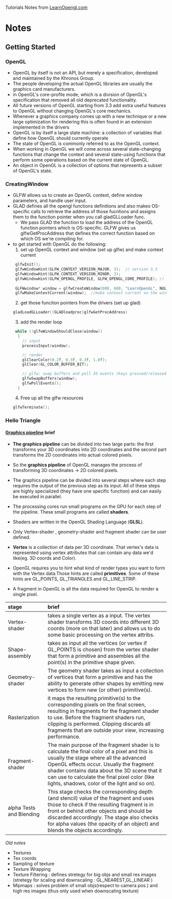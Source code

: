 Tutorials Notes from [LearnOpengl.com](https://learnopengl.com/)
# Notes
## Getting Started

### OpenGL
* OpenGL by itself is not an API, but merely a specification, developed and maintained by the Khronos Group.
* The people developing the actual OpenGL libraries are usually the graphics card manufacturers.
* in OpenGL's core-profile mode, which is a division of OpenGL's specification that removed all old deprecated functionality.
* All future versions of OpenGL starting from 3.3 add extra useful features to OpenGL without changing OpenGL's core mechanics.
* Whenever a graphics company comes up with a new technique or a new large optimization for rendering this is often found in an extension implemented in the drivers
* OpenGL is by itself a large state machine: a collection of variables that define how OpenGL should currently operate
* The state of OpenGL is commonly referred to as the OpenGL context.
* When working in OpenGL we will come across several state-changing functions that change the context and several state-using functions that perform some operations based on the current state of OpenGL.
* An object in OpenGL is a collection of options that represents a subset of OpenGL's state.

### CreatingWindow
* GLFW allows us to create an OpenGL context, define window parameters, and handle user input.
* GLAD defines all the opengl functions definitions and also makes OS-specific calls to retrieve the address of those fucntions and assigns them to the function pointer when you call gladGLLoader func.
  * We pass GLAD the function to load the address of the OpenGL function pointers which is OS-specific. GLFW gives us glfwGetProcAddress that defines the correct function based on which OS we're compiling for.
* to get started with OpenGL do the following:
  1. set up OpenGL context and window (set up glfw) and make context current
   ``` cpp
    glfwInit();
    glfwWindowHint(GLFW_CONTEXT_VERSION_MAJOR, 3);  // version 3.3
    glfwWindowHint(GLFW_CONTEXT_VERSION_MINOR, 3);
    glfwWindowHint(GLFW_OPENGL_PROFILE, GLFW_OPENGL_CORE_PROFILE); // core profile
    
    GLFWwindow* window = glfwCreateWindow(800, 600, "LearnOpenGL", NULL, NULL); //window and context
    glfwMakeContextCurrent(window);  //make context current on the window
   ```
  2. get those funciton pointers from the drivers (set up glad)
    ``` cpp
    gladLoadGLLoader((GLADloadproc)glfwGetProcAddress)
    ```
  3. add the render loop 
    ``` cpp
     while (!glfwWindowShouldClose(window))
      {
        // input
        processInput(window);

        // render
        glClearColor(0.2f, 0.3f, 0.3f, 1.0f);
        glClear(GL_COLOR_BUFFER_BIT);

        // glfw: swap buffers and poll IO events (keys pressed/released, mouse moved etc.)
        glfwSwapBuffers(window);
        glfwPollEvents();
      }

    ```
  4. Free up all the glfw resources
    ``` cpp
    glfwTerminate();
    ```
### Hello Triangle
#### [Graphics pipeline](https://learnopengl.com/img/getting-started/pipeline.png) brief
* **The graphics pipeline** can be divided into two large parts: the first transforms your 3D coordinates into 2D coordinates and the second part transforms the 2D coordinates into actual colored pixels.
* So the **graphics pipeline** of OpenGL manages the process of transforming 3D coordinates -> 2D colored pixels.
* The graphics pipeline can be divided into several steps where each step requires the output of the previous step as its input. All of these steps are highly specialized (they have one specific function) and can easily be executed in parallel.
* The processing cores run small programs on the GPU for each step of the pipeline. These small programs are called **shaders**.
* Shaders are written in the OpenGL Shading Language (**GLSL**).

* Only Vertex-shader , geometry-shader and fragment shader can be user defined.
* **Vertex** is a collection of data per 3D coordinate. That vertex's data is represented using vertex attributes that can contain any data we'd like(eg. 3D coords and Color).
* OpenGL requires you to hint what kind of render types you want to form with the Vertex data.Those hints are called **primitives**. Some of these hints are GL_POINTS, GL_TRIANGLES and GL_LINE_STRIP.
* A fragment in OpenGL is all the data required for OpenGL to render a single pixel.

| stage | brief |
|:----- | :----- |
| Vertex-shader | takes a single vertex as a input. The vertex shader transforms 3D coords into different 3D coords (more on that later) and allows us to do some basic processing on the vertex attribs. | 
| Shape-assembly | takes as input all the vertices (or vertex if GL_POINTS is chosen) from the vertex shader that form a primitive and assembles all the point(s) in the primitive shape given. |
| Geometry-shader | The geometry shader takes as input a collection of vertices that form a primitive and has the ability to generate other shapes by emitting new vertices to form new (or other) primitive(s). |
| Rasterization | it maps the resulting primitive(s) to the corresponding pixels on the final screen, resulting in fragments for the fragment shader to use. Before the fragment shaders run, clipping is performed. Clipping discards all fragments that are outside your view, increasing performance. |
| Fragment-shader | The main purpose of the fragment shader is to calculate the final color of a pixel and this is usually the stage where all the advanced OpenGL effects occur. Usually the fragment shader contains data about the 3D scene that it can use to calculate the final pixel color (like lights, shadows, color of the light and so on). |
| alpha Tests and Blending | This stage checks the corresponding depth (and stencil) value of the fragment and uses those to check if the resulting fragment is in front or behind other objects and should be discarded accordingly. The stage also checks for alpha values (the opacity of an object) and blends the objects accordingly. |



*Old notes*
* Textures
* Tex coords
* Sampling of texture
* Texture Wrapping
* Texture Filtering : defines stretegy for big objs and small res images (stretegy for scaling and downscaling : GL_NEAREST,GL_LINEAR )
* Mipmaps : solves problem of small objs(respect to camera pos.) and high res images (thus only used when downscaling texture)

